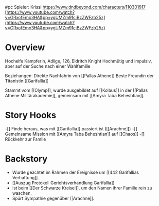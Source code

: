 #pc
Spieler: Krissi
https://www.dndbeyond.com/characters/110301917
[https://www.youtube.com/watch?v=GRxofEmo3HA&pp=ygUMZm91ciBzZWFzb25z](https://www.youtube.com/watch?v=GRxofEmo3HA&pp=ygUMZm91ciBzZWFzb25z)
# Overview
Hochelfe Kämpferin, Adlige, 126, Eldritch Knight
Hochmütig und impulsiv, aber auf der Suche nach einer Wahlfamilie

Beziehungen:
Direkte Nachfahrin von [[Pallas Athene]]
Beste Freundin der Titanistin [[Garifallia]]

Stammt vom [[Olymp]], 
wurde ausgebildet auf [[Kolbus]] in der [[Pallas Athene Militärakademie]], gemeinsam mit [[Amyra Taba Beheshtian]].
# Story Hooks
-[] Finde heraus, was mit [[Garifallia]] passiert ist ([[Arachne]])
-[] Gemeinsame Mission mit [[Amyra Taba Beheshtian]] auf [[Chaos]]
-[] Rückkehr zur Famile
# Backstory
- Wurde geächtet im Rahmen der Ereignisse um [[442 Garifallias Verhaftung]].
- [[Auszug Protokoll Gerichtsverhandlung Garifallia]]
- Ist beim [[Der Schwarze Kreisel]], um den Namen ihrer Familie rein zu waschen.
- Spürt Sympathie gegenüber [[Arachne]].
